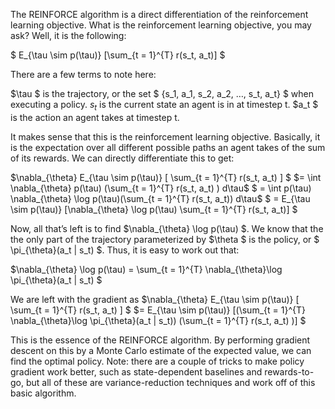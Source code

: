The REINFORCE algorithm is a direct differentiation of the reinforcement learning objective. What is the reinforcement learning objective, you may ask? Well, it is the following:

$ E_{\tau \sim p(\tau)} [\sum_{t = 1}^{T} r(s_t, a_t)] $

There are a few terms to note here:

$\tau $ is the trajectory, or the set $ {s_1, a_1, s_2, a_2, …, s_t, a_t} $ when executing a policy.
$s_t$ is the current state an agent is in at timestep t.
$a_t $ is the action an agent takes at timestep t.

It makes sense that this is the reinforcement learning objective. Basically, it is the expectation over all different possible paths an agent takes of the sum of its rewards. We can directly differentiate this to get:

$\nabla_{\theta} E_{\tau \sim p(\tau)} [ \sum_{t = 1}^{T} r(s_t, a_t) ] $
$= \int \nabla_{\theta} p(\tau) (\sum_{t = 1}^{T} r(s_t, a_t) ) d\tau$
$ = \int p(\tau) \nabla_{\theta} \log p(\tau)(\sum_{t = 1}^{T} r(s_t, a_t)) d\tau$
$ = E_{\tau \sim p(\tau)} [\nabla_{\theta} \log p(\tau) \sum_{t = 1}^{T} r(s_t, a_t)] $

Now, all that’s left is to find $\nabla_{\theta} \log p(\tau) $. We know that the the only part of the trajectory parameterized by $\theta $ is the policy, or $ \pi_{\theta}(a_t | s_t) $. Thus, it is easy to work out that:

$\nabla_{\theta} \log p(\tau) = \sum_{t = 1}^{T} \nabla_{\theta}\log \pi_{\theta}(a_t | s_t) $

We are left with the gradient as
$\nabla_{\theta} E_{\tau \sim p(\tau)} [ \sum_{t = 1}^{T} r(s_t, a_t) ] $
$= E_{\tau \sim p(\tau)} [(\sum_{t = 1}^{T} \nabla_{\theta}\log \pi_{\theta}(a_t | s_t)) (\sum_{t = 1}^{T} r(s_t, a_t) )] $

This is the essence of the REINFORCE algorithm. By performing gradient descent on this by a Monte Carlo estimate of the expected value, we can find the optimal policy. Note: there are a couple of tricks to make policy gradient work better, such as state-dependent baselines and rewards-to-go, but all of these are variance-reduction techniques and work off of this basic algorithm.


